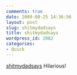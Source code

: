 ```yaml
---
comments: true
date: 2009-08-25 14:36:56
layout: post
slug: shitmydadsays
title: shitmydadsays
wordpress_id: 2082
categories:
- Quick
---
```


[shitmydadsays](http://twitter.com/shitmydadsays) Hilarious!
